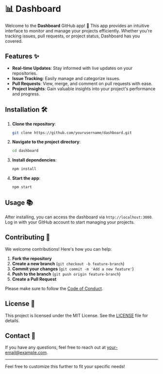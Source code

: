 
# 📊 Dashboard

Welcome to the **Dashboard** GitHub app! 🚀 This app provides an intuitive interface to monitor and manage your projects efficiently. Whether you're tracking issues, pull requests, or project status, Dashboard has you covered.

## Features ✨

- **Real-time Updates**: Stay informed with live updates on your repositories.
- **Issue Tracking**: Easily manage and categorize issues.
- **Pull Requests**: View, merge, and comment on pull requests with ease.
- **Project Insights**: Gain valuable insights into your project's performance and progress.

## Installation 🛠️

1. **Clone the repository**:
   ```bash
   git clone https://github.com/yourusername/dashboard.git
   ```

2. **Navigate to the project directory**:
   ```bash
   cd dashboard
   ```

3. **Install dependencies**:
   ```bash
   npm install
   ```

4. **Start the app**:
   ```bash
   npm start
   ```

## Usage 📚

After installing, you can access the dashboard via `http://localhost:3000`. Log in with your GitHub account to start managing your projects.

## Contributing 🤝

We welcome contributions! Here's how you can help:

1. **Fork the repository**
2. **Create a new branch** (`git checkout -b feature-branch`)
3. **Commit your changes** (`git commit -m 'Add a new feature'`)
4. **Push to the branch** (`git push origin feature-branch`)
5. **Create a Pull Request**

Please make sure to follow the [Code of Conduct](CODE_OF_CONDUCT.md).

## License 📄

This project is licensed under the MIT License. See the [LICENSE](LICENSE) file for details.

## Contact 📧

If you have any questions, feel free to reach out at [your-email@example.com](mailto:your-email@example.com).

---

Feel free to customize this further to fit your specific needs!

